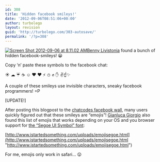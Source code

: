 ```yaml
---
id: 308
title: 'Hidden facebook smileys!'
date: '2012-09-06T08:51:06+00:00'
author: turbolego
layout: revision
guid: 'http://turbolego.com/303-autosave/'
permalink: '/?p=308'
---
```


[![](https://turbolego.com/wp-content/uploads/2012/09/Screen-Shot-2012-09-06-at-8.11.02-AM.png "Screen Shot 2012-09-06 at 8.11.02 AM")](https://turbolego.com/wp-content/uploads/2012/09/Screen-Shot-2012-09-06-at-8.11.02-AM.png)[Benny Livistonia](http://www.facebook.com/benny.livistonia "http://www.facebook.com/benny.livistonia") found a bunch of hidden facebook-smileys! 😀

Copy ‘n’ paste these symbols to the facebook chat:

☀ ☁ ☔ ☕ ☺ ♥ ❤ ⚡ ⛄ ✊ ✋ ✌☝✨

A couple of these smileys use invisible characters, sneaky facebook programmers! =P

\[UPDATE!\]

After posting this blogpost to the [chatcodes facebook wall](http://www.facebook.com/ChatCodes "http://www.facebook.com/ChatCodes"), many users quickly figured out that these smileys are “emojis”! [Gianluca Giorgio](http://www.facebook.com/GianlucaGiorgio90) also found this list of emojis that works depending on your OS and you browser support for [the “Segoe UI Symbol” font](http://www.microsoft.com/typography/fonts/font.aspx?FMID=1798 "http://www.microsoft.com/typography/fonts/font.aspx?FMID=1798"):

[http://www.istartedsomething.com/uploads/emojisegoe.html](http://www.istartedsomething.com/uploads/emojisegoe.html "http://www.istartedsomething.com/uploads/emojisegoe.html")

For me, emojis only work in safari… 😛